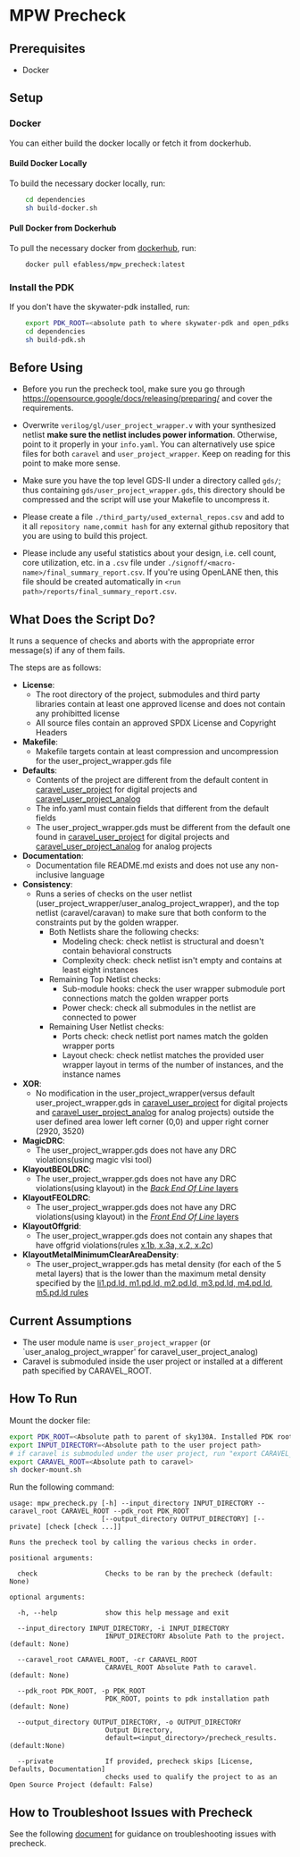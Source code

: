 # MPW Precheck

## Prerequisites

- Docker

## Setup

### Docker

You can either build the docker locally or fetch it from dockerhub.

#### Build Docker Locally

To build the necessary docker locally, run:

```bash
    cd dependencies
    sh build-docker.sh
```

#### Pull Docker from Dockerhub

To pull the necessary docker from [dockerhub](https://hub.docker.com/repository/docker/efabless/mpw_precheck/tags?page=1&ordering=last_updated), run:

```bash
    docker pull efabless/mpw_precheck:latest
```

### Install the PDK

If you don't have the skywater-pdk installed, run:

```bash
    export PDK_ROOT=<absolute path to where skywater-pdk and open_pdks will reside>
    cd dependencies
    sh build-pdk.sh
```

## Before Using

- Before you run the precheck tool, make sure you go through https://opensource.google/docs/releasing/preparing/ and cover the requirements.

- Overwrite `verilog/gl/user_project_wrapper.v` with your synthesized netlist **make sure the netlist includes power information**. Otherwise, point to it properly in your `info.yaml`. You can alternatively use spice files for
  both `caravel` and `user_project_wrapper`. Keep on reading for this point to make more sense.

- Make sure you have the top level GDS-II under a directory called `gds/`; thus containing `gds/user_project_wrapper.gds`, this directory should be compressed and the script will use your Makefile to uncompress it.

- Please create a file `./third_party/used_external_repos.csv` and add to it all `repository name,commit hash` for any external github repository that you are using to build this project.

- Please include any useful statistics about your design, i.e. cell count, core utilization, etc. in a `.csv` file under `./signoff/<macro-name>/final_summary_report.csv`. If you're using OpenLANE then, this file should be created
  automatically in `<run path>/reports/final_summary_report.csv`.

## What Does the Script Do?

It runs a sequence of checks and aborts with the appropriate error message(s) if any of them fails.

The steps are as follows:

- **License**:
    - The root directory of the project, submodules and third party libraries contain at least one approved license and does not contain any prohibitted license
    - All source files contain an approved SPDX License and Copyright Headers
- **Makefile**:
    - Makefile targets contain at least compression and uncompression for the user_project_wrapper.gds file
- **Defaults**:
    - Contents of the project are different from the default content in [caravel_user_project](https://github.com/efabless/caravel_user_project.git) for digital projects
      and [caravel_user_project_analog](https://github.com/efabless/caravel_user_project_analog.git)
    - The info.yaml must contain fields that different from the default fields
    - The user_project_wrapper.gds must be different from the default one found in [caravel_user_project](https://github.com/efabless/caravel_user_project.git) for digital projects
      and [caravel_user_project_analog](https://github.com/efabless/caravel_user_project_analog.git) for analog projects
- **Documentation**:
    - Documentation file README.md exists and does not use any non-inclusive language
- **Consistency**:
    - Runs a series of checks on the user netlist (user_project_wrapper/user_analog_project_wrapper), and the top netlist (caravel/caravan) to make sure that both conform to the constraints put by the golden wrapper.
        - Both Netlists share the following checks:
            - Modeling check: check netlist is structural and doesn't contain behavioral constructs
            - Complexity check: check netlist isn't empty and contains at least eight instances
        - Remaining Top Netlist checks:
            - Sub-module hooks: check the user wrapper submodule port connections match the golden wrapper ports
            - Power check: check all submodules in the netlist are connected to power
        - Remaining User Netlist checks:
            - Ports check: check netlist port names match the golden wrapper ports
            - Layout check: check netlist matches the provided user wrapper layout in terms of the number of instances, and the instance names
- **XOR**:
    - No modification in the user_project_wrapper(versus default user_project_wrapper.gds in [caravel_user_project](https://github.com/efabless/caravel_user_project.git) for digital projects
      and [caravel_user_project_analog](https://github.com/efabless/caravel_user_project_analog.git) for analog projects) outside the user defined area lower left corner (0,0) and upper right corner (2920, 3520)
- **MagicDRC**:
    - The user_project_wrapper.gds does not have any DRC violations(using magic vlsi tool)
- **KlayoutBEOLDRC**:
    - The user_project_wrapper.gds does not have any DRC violations(using klayout) in the [_Back End Of Line_ layers](https://skywater-pdk.readthedocs.io/en/main/rules/summary.html)
- **KlayoutFEOLDRC**:
    - The user_project_wrapper.gds does not have any DRC violations(using klayout) in the [_Front End Of Line_ layers](https://skywater-pdk.readthedocs.io/en/main/rules/summary.html)
- **KlayoutOffgrid**:
    - The user_project_wrapper.gds does not contain any shapes that have offgrid violations(rules [x.1b, x.3a, x.2, x.2c](https://skywater-pdk.readthedocs.io/en/main/rules/periphery.html))
- **KlayoutMetalMinimumClearAreaDensity**:
    - The user_project_wrapper.gds has metal density (for each of the 5 metal layers) that is the lower than the maximum metal density specified by
      the [li1.pd.ld, m1.pd.ld, m2.pd.ld, m3.pd.ld, m4.pd.ld, m5.pd.ld rules](https://skywater-pdk.readthedocs.io/en/main/rules/periphery.html)

## Current Assumptions

- The user module name is `user_project_wrapper` (or `user_analog_project_wrapper' for caravel_user_project_analog)
- Caravel is submoduled inside the user project or installed at a different path specified by CARAVEL_ROOT.

## How To Run

Mount the docker file:

```bash
export PDK_ROOT=<Absolute path to parent of sky130A. Installed PDK root.>
export INPUT_DIRECTORY=<Absolute path to the user project path>
# if caravel is submoduled under the user project, run "export CARAVEL_ROOT=$INPUT_DIRECTORY/caravel"
export CARAVEL_ROOT=<Absolute path to caravel>
sh docker-mount.sh
```

Run the following command:

```
usage: mpw_precheck.py [-h] --input_directory INPUT_DIRECTORY --caravel_root CARAVEL_ROOT --pdk_root PDK_ROOT 
                       [--output_directory OUTPUT_DIRECTORY] [--private] [check [check ...]]

Runs the precheck tool by calling the various checks in order.

positional arguments:

  check                 Checks to be ran by the precheck (default: None)

optional arguments:

  -h, --help            show this help message and exit
  
  --input_directory INPUT_DIRECTORY, -i INPUT_DIRECTORY
                        INPUT_DIRECTORY Absolute Path to the project. (default: None)
  
  --caravel_root CARAVEL_ROOT, -cr CARAVEL_ROOT
                        CARAVEL_ROOT Absolute Path to caravel. (default: None)
  
  --pdk_root PDK_ROOT, -p PDK_ROOT
                        PDK_ROOT, points to pdk installation path (default: None)
  
  --output_directory OUTPUT_DIRECTORY, -o OUTPUT_DIRECTORY
                        Output Directory,
                        default=<input_directory>/precheck_results. (default:None)
  
  --private             If provided, precheck skips [License, Defaults, Documentation] 
                        checks used to qualify the project to as an Open Source Project (default: False)
```

## How to Troubleshoot Issues with Precheck

See the following [document](./debug_precheck.md) for guidance on troubleshooting issues with precheck.